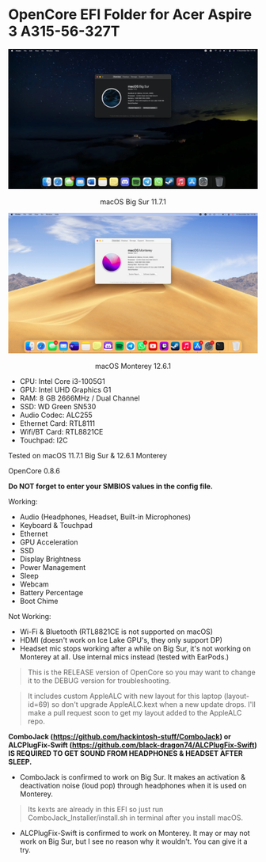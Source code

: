 # OpenCore EFI Folder for Acer Aspire 3 A315-56-327T

![Big Sur](https://raw.githubusercontent.com/juniorcaesar/OC-A315-56-327T/main/Screenshots/SCR-20221203-jf4.jpeg)
<p align="center">
macOS Big Sur 11.7.1
</p>

![Monterey](https://raw.githubusercontent.com/juniorcaesar/OC-A315-56-327T/main/Screenshots/SCR-20221210-ih7.jpeg)
<p align="center">
macOS Monterey 12.6.1
</p>

- CPU: Intel Core i3-1005G1
- GPU: Intel UHD Graphics G1
- RAM: 8 GB 2666MHz / Dual Channel
- SSD: WD Green SN530
- Audio Codec: ALC255
- Ethernet Card: RTL8111
- Wifi/BT Card: RTL8821CE
- Touchpad: I2C

Tested on macOS 11.7.1 Big Sur & 12.6.1 Monterey

OpenCore 0.8.6

**Do NOT forget to enter your SMBIOS values in the config file.**

Working:

* Audio (Headphones, Headset, Built-in Microphones)
* Keyboard & Touchpad
* Ethernet
* GPU Acceleration
* SSD
* Display Brightness
* Power Management
* Sleep
* Webcam
* Battery Percentage
* Boot Chime

Not Working:
* Wi-Fi & Bluetooth (RTL8821CE is not supported on macOS)
* HDMI (doesn't work on Ice Lake GPU's, they only support DP)
* Headset mic stops working after a while on Big Sur, it's not working on Monterey at all. Use internal mics instead (tested with EarPods.)

>This is the RELEASE version of OpenCore so you may want to change it to the DEBUG version for troubleshooting.

>It includes custom AppleALC with new layout for this laptop (layout-id=69) so don't upgrade AppleALC.kext when a new update drops. I'll make a pull request soon to get my layout added to the AppleALC repo.

**ComboJack (https://github.com/hackintosh-stuff/ComboJack) or ALCPlugFix-Swift (https://github.com/black-dragon74/ALCPlugFix-Swift) IS REQUIRED TO GET SOUND FROM HEADPHONES & HEADSET AFTER SLEEP.**

* ComboJack is confirmed to work on Big Sur. It makes an activation & deactivation noise (loud pop) through headphones when it is used on Monterey.
>Its kexts are already in this EFI so just run ComboJack_Installer/install.sh in terminal after you install macOS.
* ALCPlugFix-Swift is confirmed to work on Monterey. It may or may not work on Big Sur, but I see no reason why it wouldn't. You can give it a try.

